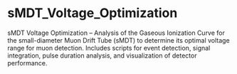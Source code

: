 # sMDT_Voltage_Optimization
sMDT Voltage Optimization – Analysis of the Gaseous Ionization Curve for the small-diameter Muon Drift Tube (sMDT) to determine its optimal voltage range for muon detection. Includes scripts for event detection, signal integration, pulse duration analysis, and visualization of detector performance.
